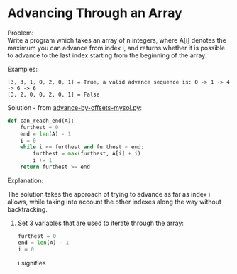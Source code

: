 # Advancing Through an Array     
  
Problem:  
Write a program which takes an array of n integers, where A[i] denotes the maximum you can advance from index i, and returns whether it is possible to advance to the last index starting from the beginning of the array.    
    
Examples:  
```  
[3, 3, 1, 0, 2, 0, 1] = True, a valid advance sequence is: 0 -> 1 -> 4 -> 6 -> 6
[3, 2, 0, 0, 2, 0, 1] = False
```  
    
Solution - from [advance-by-offsets-mysol.py](advance-by-offsets-mysol.py):  
```python
def can_reach_end(A):
    furthest = 0
    end = len(A) - 1
    i = 0
    while i <= furthest and furthest < end:
        furthest = max(furthest, A[i] + i)
        i += 1
    return furthest >= end
```    
  
Explanation:  
  
The solution takes the approach of trying to advance as far as index i allows, while taking into account the other indexes along the way without backtracking.  
  
1. Set 3 variables that are used to iterate through the array:  
    ```python
    furthest = 0
    end = len(A) - 1
    i = 0
    ```  
    i signifies